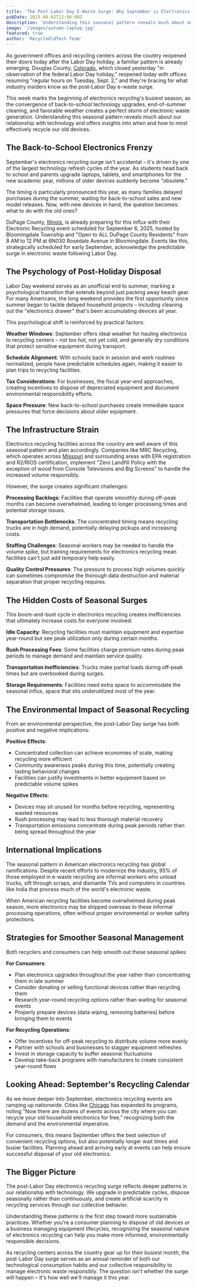 ```yaml
---
title: 'The Post-Labor Day E-Waste Surge: Why September is Electronics Recycling’s Busiest Month'
pubDate: 2025-09-02T12:00:00Z
description: 'Understanding this seasonal pattern reveals much about our relationship with technology and offers insights into when and how to most effectively recycle our old devices.'
image: '/images/autumn-laptop.jpg'
featured: true
author: 'RecycleOldTech Team'
---
```


As government offices and recycling centers across the country reopened their doors today after the Labor Day holiday, a familiar pattern is already emerging. Douglas County, [Colorado](/states/colorado), which closed yesterday "in observation of the federal Labor Day holiday," reopened today with offices resuming "regular hours on Tuesday, Sept. 2," and they're bracing for what industry insiders know as the post-Labor Day e-waste surge.

This week marks the beginning of electronics recycling's busiest season, as the convergence of back-to-school technology upgrades, end-of-summer cleaning, and favorable weather creates a perfect storm of electronic waste generation. Understanding this seasonal pattern reveals much about our relationship with technology and offers insights into when and how to most effectively recycle our old devices.

## The Back-to-School Electronics Frenzy

September's electronics recycling surge isn't accidental – it's driven by one of the largest technology refresh cycles of the year. As students head back to school and parents upgrade laptops, tablets, and smartphones for the new academic year, millions of older devices suddenly become "obsolete."

The timing is particularly pronounced this year, as many families delayed purchases during the summer, waiting for back-to-school sales and new model releases. Now, with new devices in hand, the question becomes: what to do with the old ones?

DuPage County, [Illinois](/states/illinois), is already preparing for this influx with their Electronic Recycling event scheduled for September 6, 2025, hosted by Bloomingdale Township and "Open to ALL DuPage County Residents" from 8 AM to 12 PM at 6N030 Rosedale Avenue in Bloomingdale. Events like this, strategically scheduled for early September, acknowledge the predictable surge in electronic waste following Labor Day.

## The Psychology of Post-Holiday Disposal

Labor Day weekend serves as an unofficial end to summer, marking a psychological transition that extends beyond just packing away beach gear. For many Americans, the long weekend provides the first opportunity since summer began to tackle delayed household projects – including cleaning out the "electronics drawer" that's been accumulating devices all year.

This psychological shift is reinforced by practical factors:

<strong>Weather Windows</strong>: September offers ideal weather for hauling electronics to recycling centers – not too hot, not yet cold, and generally dry conditions that protect sensitive equipment during transport.

<strong>Schedule Alignment</strong>: With schools back in session and work routines normalized, people have predictable schedules again, making it easier to plan trips to recycling facilities.

<strong>Tax Considerations</strong>: For businesses, the fiscal year-end approaches, creating incentives to dispose of depreciated equipment and document environmental responsibility efforts.

<strong>Space Pressure</strong>: New back-to-school purchases create immediate space pressures that force decisions about older equipment.

## The Infrastructure Strain

Electronics recycling facilities across the country are well aware of this seasonal pattern and plan accordingly. Companies like MRC Recycling, which operates across [Missouri](/states/missouri) and surrounding areas with EPA registration and R2/RIOS certification, implement "Zero Landfill Policy with the exception of wood from Console Televisions and Big Screens" to handle the increased volume responsibly.

However, the surge creates significant challenges:

<strong>Processing Backlogs</strong>: Facilities that operate smoothly during off-peak months can become overwhelmed, leading to longer processing times and potential storage issues.

<strong>Transportation Bottlenecks</strong>: The concentrated timing means recycling trucks are in high demand, potentially delaying pickups and increasing costs.

<strong>Staffing Challenges</strong>: Seasonal workers may be needed to handle the volume spike, but training requirements for electronics recycling mean facilities can't just add temporary help easily.

<strong>Quality Control Pressures</strong>: The pressure to process high volumes quickly can sometimes compromise the thorough data destruction and material separation that proper recycling requires.

## The Hidden Costs of Seasonal Surges

This boom-and-bust cycle in electronics recycling creates inefficiencies that ultimately increase costs for everyone involved:

<strong>Idle Capacity</strong>: Recycling facilities must maintain equipment and expertise year-round but see peak utilization only during certain months.

<strong>Rush Processing Fees</strong>: Some facilities charge premium rates during peak periods to manage demand and maintain service quality.

<strong>Transportation Inefficiencies</strong>: Trucks make partial loads during off-peak times but are overbooked during surges.

<strong>Storage Requirements</strong>: Facilities need extra space to accommodate the seasonal influx, space that sits underutilized most of the year.

## The Environmental Impact of Seasonal Recycling

From an environmental perspective, the post-Labor Day surge has both positive and negative implications:

<strong>Positive Effects</strong>:

- Concentrated collection can achieve economies of scale, making recycling more efficient
- Community awareness peaks during this time, potentially creating lasting behavioral changes
- Facilities can justify investments in better equipment based on predictable volume spikes

<strong>Negative Effects</strong>:

- Devices may sit unused for months before recycling, representing wasted resources
- Rush processing may lead to less thorough material recovery
- Transportation emissions concentrate during peak periods rather than being spread throughout the year

## International Implications

The seasonal pattern in American electronics recycling has global ramifications. Despite recent efforts to modernize the industry, 95% of those employed in e-waste recycling are informal workers who unload trucks, sift through scraps, and dismantle TVs and computers in countries like India that process much of the world's electronic waste.

When American recycling facilities become overwhelmed during peak season, more electronics may be shipped overseas to these informal processing operations, often without proper environmental or worker safety protections.

## Strategies for Smoother Seasonal Management

Both recyclers and consumers can help smooth out these seasonal spikes:

<strong>For Consumers</strong>:

- Plan electronics upgrades throughout the year rather than concentrating them in late summer
- Consider donating or selling functional devices rather than recycling them
- Research year-round recycling options rather than waiting for seasonal events
- Properly prepare devices (data wiping, removing batteries) before bringing them to events

<strong>For Recycling Operations</strong>:

- Offer incentives for off-peak recycling to distribute volume more evenly
- Partner with schools and businesses to stagger equipment refreshes
- Invest in storage capacity to buffer seasonal fluctuations
- Develop take-back programs with manufacturers to create consistent year-round flows

## Looking Ahead: September's Recycling Calendar

As we move deeper into September, electronics recycling events are ramping up nationwide. Cities like [Chicago](/states/illinois/chicago) has expanded its programs, noting "Now there are dozens of events across the city where you can recycle your old household electronics for free," recognizing both the demand and the environmental imperative.

For consumers, this means September offers the best selection of convenient recycling options, but also potentially longer wait times and busier facilities. Planning ahead and arriving early at events can help ensure successful disposal of your old electronics.

## The Bigger Picture

The post-Labor Day electronics recycling surge reflects deeper patterns in our relationship with technology. We upgrade in predictable cycles, dispose seasonally rather than continuously, and create artificial scarcity in recycling services through our collective behavior.

Understanding these patterns is the first step toward more sustainable practices. Whether you're a consumer planning to dispose of old devices or a business managing equipment lifecycles, recognizing the seasonal nature of electronics recycling can help you make more informed, environmentally responsible decisions.

As recycling centers across the country gear up for their busiest month, the post-Labor Day surge serves as an annual reminder of both our technological consumption habits and our collective responsibility to manage electronic waste responsibly. The question isn't whether the surge will happen – it's how well we'll manage it this year.
